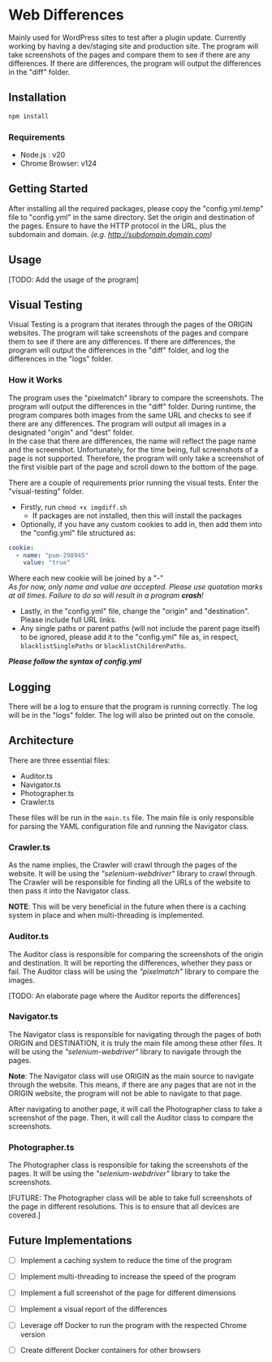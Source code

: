 # Web Differences

Mainly used for WordPress sites to test after a plugin update. Currently working by having a dev/staging site and production site. The program will take screenshots of the pages and compare them to see if there are any differences. If there are differences, the program will output the differences in the "diff" folder.

## Installation

```bash
npm install
```

### Requirements
- Node.js : v20
- Chrome Browser: v124


## Getting Started

After installing all the required packages,
please copy the "config.yml.temp" file to "config.yml" in the same directory. 
Set the origin and destination of the pages.
Ensure to have the HTTP protocol in the URL, plus the subdomain and domain.
*(e.g. http://subdomain.domain.com)*


## Usage

[TODO: Add the usage of the program]

## Visual Testing
Visual Testing is a program that iterates through the pages of the ORIGIN websites. 
The program will take screenshots of the pages and compare them to see if there are any differences. 
If there are differences, the program will output the differences in the "diff" folder, 
and log the differences in the "logs" folder.

### How it Works
The program uses the "pixelmatch" library to compare the screenshots. The program will output the differences in the 
"diff" folder. During runtime, the program compares both images from the same URL and checks to see if there are any
differences. The program will output all images in a designated "origin" and "dest" folder. <br>
In the case that there are differences, the name will reflect the page name and the screenshot. Unfortunately, for
the time being, full screenshots of a page is not supported. Therefore, the program will only take a screenshot of
the first visible part of the page and scroll down to the bottom of the page. 

There are a couple of requirements prior running the visual tests. Enter the "visual-testing" folder.
- Firstly, run `chmod +x imgdiff.sh`
  - If packages are not installed, then this will install the packages
- Optionally, if you have any custom cookies to add in, then add them into the "config.yml" file structured as:
```yaml
cookie:
  - name: "pum-298945"
    value: "true"
```
Where each new cookie will be joined by a "-"  <br>
*As for now, only name and value are accepted. Please use quotation marks at all times. Failure to do so will result in a program **crash**!*
- Lastly, in the "config.yml" file, change the "origin" and "destination". Please include full URL links.
- Any single paths or parent paths (will not include the parent page itself) to be ignored, please add it to the "config.yml" 
file as, in respect, `blacklistSinglePaths` or `blacklistChildrenPaths`.

***Please follow the syntax of config.yml***

## Logging

There will be a log to ensure that the program is running correctly. The log will be in the "logs" folder. The log will also be printed out on the console.

## Architecture

There are three essential files:
- Auditor.ts
- Navigator.ts
- Photographer.ts
- Crawler.ts

These files will be run in the `main.ts` file. The main file is only responsible for
parsing the YAML configuration file and running the Navigator class.

### Crawler.ts
As the name implies, the Crawler will crawl through the pages of the website. 
It will be using the *"selenium-webdriver"* library to crawl through. 
The Crawler will be responsible for finding all the URLs of the website to then pass it into the
Navigator class.

**NOTE**: This will be very beneficial in the future when there is a caching system in place
and when multi-threading is implemented.

### Auditor.ts

The Auditor class is responsible for comparing the screenshots of the origin and destination. It will be reporting the differences, whether they pass or fail. The Auditor class will be using the *"pixelmatch"* library to compare the images.

[TODO: An elaborate page where the Auditor reports the differences]

### Navigator.ts

The Navigator class is responsible for navigating through the pages of both ORIGIN and DESTINATION, 
it is truly the main file among these other files. 
It will be using the *"selenium-webdriver"* library to navigate through the pages.

**Note**: The Navigator class will use ORIGIN as the main source to navigate through the website. This means, if there are any pages that are not in the ORIGIN website, the program will not be able to navigate to that page.

After navigating to another page, it will call the Photographer class to take a screenshot of the page. Then, it will call the Auditor class to compare the screenshots.

### Photographer.ts

The Photographer class is responsible for taking the screenshots of the pages. It will be using the *"selenium-webdriver"* library to take the screenshots.

[FUTURE: The Photographer class will be able to take full screenshots of the page in different resolutions. This is to ensure that all devices are covered.]

## Future Implementations

- [ ] Implement a caching system to reduce the time of the program
- [ ] Implement multi-threading to increase the speed of the program
- [ ] Implement a full screenshot of the page for different dimensions
- [ ] Implement a visual report of the differences
- [ ] Leverage off Docker to run the program with the respected Chrome version
- [ ] Create different Docker containers for other browsers


